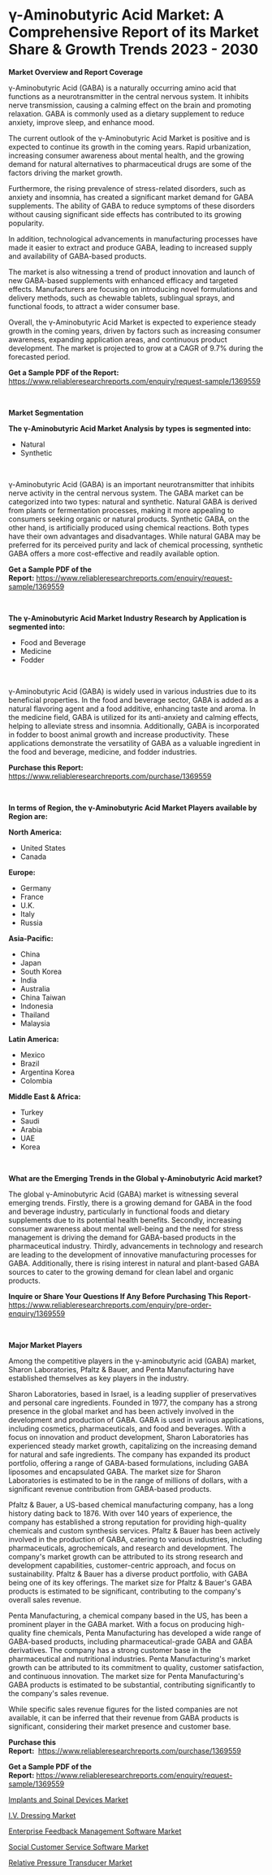 <p><h1>γ-Aminobutyric Acid Market: A Comprehensive Report of its Market Share & Growth Trends 2023 - 2030</h1></p><p><strong>Market Overview and Report Coverage</strong></p>
<p><p>γ-Aminobutyric Acid (GABA) is a naturally occurring amino acid that functions as a neurotransmitter in the central nervous system. It inhibits nerve transmission, causing a calming effect on the brain and promoting relaxation. GABA is commonly used as a dietary supplement to reduce anxiety, improve sleep, and enhance mood.</p><p>The current outlook of the γ-Aminobutyric Acid Market is positive and is expected to continue its growth in the coming years. Rapid urbanization, increasing consumer awareness about mental health, and the growing demand for natural alternatives to pharmaceutical drugs are some of the factors driving the market growth.</p><p>Furthermore, the rising prevalence of stress-related disorders, such as anxiety and insomnia, has created a significant market demand for GABA supplements. The ability of GABA to reduce symptoms of these disorders without causing significant side effects has contributed to its growing popularity.</p><p>In addition, technological advancements in manufacturing processes have made it easier to extract and produce GABA, leading to increased supply and availability of GABA-based products.</p><p>The market is also witnessing a trend of product innovation and launch of new GABA-based supplements with enhanced efficacy and targeted effects. Manufacturers are focusing on introducing novel formulations and delivery methods, such as chewable tablets, sublingual sprays, and functional foods, to attract a wider consumer base.</p><p>Overall, the γ-Aminobutyric Acid Market is expected to experience steady growth in the coming years, driven by factors such as increasing consumer awareness, expanding application areas, and continuous product development. The market is projected to grow at a CAGR of 9.7% during the forecasted period.</p></p>
<p><strong>Get a Sample PDF of the Report:</strong> <a href="https://www.reliableresearchreports.com/enquiry/request-sample/1369559">https://www.reliableresearchreports.com/enquiry/request-sample/1369559</a></p>
<p>&nbsp;</p>
<p><strong>Market Segmentation</strong></p>
<p><strong>The γ-Aminobutyric Acid Market Analysis by types is segmented into:</strong></p>
<p><ul><li>Natural</li><li>Synthetic</li></ul></p>
<p>&nbsp;</p>
<p><p>γ-Aminobutyric Acid (GABA) is an important neurotransmitter that inhibits nerve activity in the central nervous system. The GABA market can be categorized into two types: natural and synthetic. Natural GABA is derived from plants or fermentation processes, making it more appealing to consumers seeking organic or natural products. Synthetic GABA, on the other hand, is artificially produced using chemical reactions. Both types have their own advantages and disadvantages. While natural GABA may be preferred for its perceived purity and lack of chemical processing, synthetic GABA offers a more cost-effective and readily available option.</p></p>
<p><strong>Get a Sample PDF of the Report:</strong>&nbsp;<a href="https://www.reliableresearchreports.com/enquiry/request-sample/1369559">https://www.reliableresearchreports.com/enquiry/request-sample/1369559</a></p>
<p>&nbsp;</p>
<p><strong>The γ-Aminobutyric Acid Market Industry Research by Application is segmented into:</strong></p>
<p><ul><li>Food and Beverage</li><li>Medicine</li><li>Fodder </li></ul></p>
<p>&nbsp;</p>
<p><p>γ-Aminobutyric Acid (GABA) is widely used in various industries due to its beneficial properties. In the food and beverage sector, GABA is added as a natural flavoring agent and a food additive, enhancing taste and aroma. In the medicine field, GABA is utilized for its anti-anxiety and calming effects, helping to alleviate stress and insomnia. Additionally, GABA is incorporated in fodder to boost animal growth and increase productivity. These applications demonstrate the versatility of GABA as a valuable ingredient in the food and beverage, medicine, and fodder industries.</p></p>
<p><strong>Purchase this Report:</strong>&nbsp; <a href="https://www.reliableresearchreports.com/purchase/1369559">https://www.reliableresearchreports.com/purchase/1369559</a></p>
<p>&nbsp;</p>
<p><strong>In terms of Region, the γ-Aminobutyric Acid Market Players available by Region are:</strong></p>
<p>
    <p> <strong> North America: </strong>
        <ul>
            <li>United States</li>
            <li>Canada</li>
        </ul>
        </p> 
    <p> <strong> Europe: </strong>
        <ul>
            <li>Germany</li>
            <li>France</li>
            <li>U.K.</li>
            <li>Italy</li>
            <li>Russia</li>
        </ul>
        </p> 
    <p> <strong> Asia-Pacific: </strong>
        <ul>
            <li>China</li>
            <li>Japan</li>
            <li>South Korea</li>
            <li>India</li>
            <li>Australia</li>
            <li>China Taiwan</li>
            <li>Indonesia</li>
            <li>Thailand</li>
            <li>Malaysia</li>
        </ul>
        </p> 
    <p> <strong> Latin America: </strong>
        <ul>
            <li>Mexico</li>
            <li>Brazil</li>
            <li>Argentina Korea</li>
            <li>Colombia</li>
        </ul>
        </p> 
    <p> <strong> Middle East & Africa: </strong>
        <ul>
            <li>Turkey</li>
            <li>Saudi</li>
            <li>Arabia</li>
            <li>UAE</li>
            <li>Korea</li>
        </ul>
    </p>
    </p>
<p>&nbsp;</p>
<p><strong>What are the Emerging Trends in the Global γ-Aminobutyric Acid market?</strong></p>
<p><p>The global γ-Aminobutyric Acid (GABA) market is witnessing several emerging trends. Firstly, there is a growing demand for GABA in the food and beverage industry, particularly in functional foods and dietary supplements due to its potential health benefits. Secondly, increasing consumer awareness about mental well-being and the need for stress management is driving the demand for GABA-based products in the pharmaceutical industry. Thirdly, advancements in technology and research are leading to the development of innovative manufacturing processes for GABA. Additionally, there is rising interest in natural and plant-based GABA sources to cater to the growing demand for clean label and organic products.</p></p>
<p><strong>Inquire or Share Your Questions If Any Before Purchasing This Report</strong>- <a href="https://www.reliableresearchreports.com/enquiry/pre-order-enquiry/1369559">https://www.reliableresearchreports.com/enquiry/pre-order-enquiry/1369559</a></p>
<p>&nbsp;</p>
<p><strong>Major Market Players</strong></p>
<p><p>Among the competitive players in the γ-aminobutyric acid (GABA) market, Sharon Laboratories, Pfaltz & Bauer, and Penta Manufacturing have established themselves as key players in the industry.</p><p>Sharon Laboratories, based in Israel, is a leading supplier of preservatives and personal care ingredients. Founded in 1977, the company has a strong presence in the global market and has been actively involved in the development and production of GABA. GABA is used in various applications, including cosmetics, pharmaceuticals, and food and beverages. With a focus on innovation and product development, Sharon Laboratories has experienced steady market growth, capitalizing on the increasing demand for natural and safe ingredients. The company has expanded its product portfolio, offering a range of GABA-based formulations, including GABA liposomes and encapsulated GABA. The market size for Sharon Laboratories is estimated to be in the range of millions of dollars, with a significant revenue contribution from GABA-based products.</p><p>Pfaltz & Bauer, a US-based chemical manufacturing company, has a long history dating back to 1876. With over 140 years of experience, the company has established a strong reputation for providing high-quality chemicals and custom synthesis services. Pfaltz & Bauer has been actively involved in the production of GABA, catering to various industries, including pharmaceuticals, agrochemicals, and research and development. The company's market growth can be attributed to its strong research and development capabilities, customer-centric approach, and focus on sustainability. Pfaltz & Bauer has a diverse product portfolio, with GABA being one of its key offerings. The market size for Pfaltz & Bauer's GABA products is estimated to be significant, contributing to the company's overall sales revenue.</p><p>Penta Manufacturing, a chemical company based in the US, has been a prominent player in the GABA market. With a focus on producing high-quality fine chemicals, Penta Manufacturing has developed a wide range of GABA-based products, including pharmaceutical-grade GABA and GABA derivatives. The company has a strong customer base in the pharmaceutical and nutritional industries. Penta Manufacturing's market growth can be attributed to its commitment to quality, customer satisfaction, and continuous innovation. The market size for Penta Manufacturing's GABA products is estimated to be substantial, contributing significantly to the company's sales revenue.</p><p>While specific sales revenue figures for the listed companies are not available, it can be inferred that their revenue from GABA products is significant, considering their market presence and customer base.</p></p>
<p><strong>Purchase this Report:</strong>&nbsp;&nbsp;<a href="https://www.reliableresearchreports.com/purchase/1369559">https://www.reliableresearchreports.com/purchase/1369559</a></p>
<p></p>
<p><strong>Get a Sample PDF of the Report:</strong>&nbsp;<a href="https://www.reliableresearchreports.com/enquiry/request-sample/1369559">https://www.reliableresearchreports.com/enquiry/request-sample/1369559</a></p>
<p><p><a href="https://github.com/scarol104/Market-Research-Report-List-1/blob/main/implants-and-spinal-devices-market.md">Implants and Spinal Devices Market</a></p><p><a href="https://github.com/JameTravis/Market-Research-Report-List-1/blob/main/iv-dressing-market.md">I.V. Dressing Market</a></p><p><a href="https://medium.com/@fredyconn/enterprise-feedback-management-software-market-size-cagr-trends-2024-2030-fff61bac4af8">Enterprise Feedback Management Software Market</a></p><p><a href="https://medium.com/@amyjacobi1918/social-customer-service-software-market-size-cagr-trends-2024-2030-ff8c0fdcabdd">Social Customer Service Software Market</a></p><p><a href="https://www.linkedin.com/pulse/decoding-relative-pressure-transducer-market-deep-dive-rbvde/">Relative Pressure Transducer Market</a></p></p>